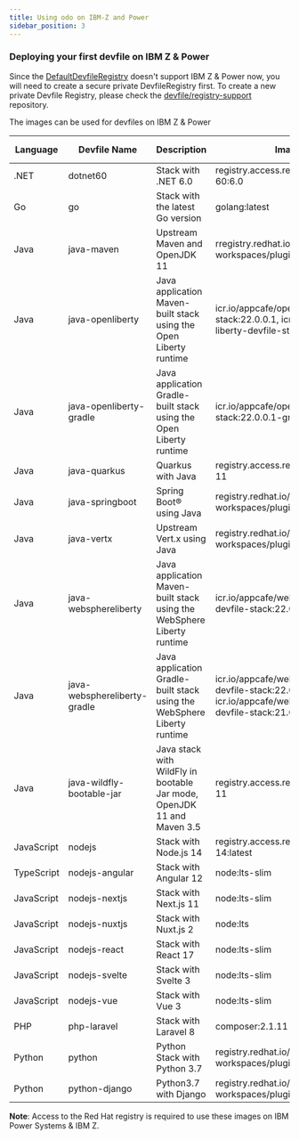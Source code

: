 ```yaml
---
title: Using odo on IBM-Z and Power
sidebar_position: 3
---
```

[//]: # (Add prerequisite section)

### Deploying your first devfile on IBM Z & Power
Since the [DefaultDevfileRegistry](https://registry.devfile.io/viewer) doesn't support IBM Z & Power now, you will need to create a secure private DevfileRegistry first. To create a new private Devfile Registry, please check the [devfile/registry-support](https://github.com/devfile/registry-support) repository.

The images can be used for devfiles on IBM Z & Power

|Language   | Devfile Name  | Description   | Image Source  | Supported Platform    |
| ----------- | ----------- | ----------- | ----------- | ----------- |
| .NET | dotnet60 | Stack with .NET 6.0 | registry.access.redhat.com/ubi8/dotnet-60:6.0 | s390x |
| Go   | go | Stack with the latest Go version | golang:latest | s390x, ppc64le |
| Java      | java-maven    | Upstream Maven and OpenJDK 11 | rregistry.redhat.io/codeready-workspaces/plugin-java11-rhel8 | s390x, ppc64le |
| Java      | java-openliberty | Java application Maven-built stack using the Open Liberty runtime | icr.io/appcafe/open-liberty-devfile-stack:22.0.0.1, icr.io/appcafe/open-liberty-devfile-stack:21.0.0.12 | s390x, ppc64le |
| Java      | java-openliberty-gradle | Java application Gradle-built stack using the Open Liberty runtime | icr.io/appcafe/open-liberty-devfile-stack:22.0.0.1-gradle | s390x, ppc64le |
| Java | java-quarkus | Quarkus with Java | registry.access.redhat.com/ubi8/openjdk-11 | s390x, ppc64le |
| Java | java-springboot | Spring Boot® using Java| registry.redhat.io/codeready-workspaces/plugin-java11-rhel8 | s390x, ppc64le |
| Java | java-vertx | Upstream Vert.x using Java | registry.redhat.io/codeready-workspaces/plugin-java11-rhel8 | s390x, ppc64le |
| Java | java-websphereliberty | Java application Maven-built stack using the WebSphere Liberty runtime | icr.io/appcafe/websphere-liberty-devfile-stack:22.0.0.1 | s390x, ppc64le |
| Java | java-websphereliberty-gradle | Java application Gradle-built stack using the WebSphere Liberty runtime | icr.io/appcafe/websphere-liberty-devfile-stack:22.0.0.1-gradle, icr.io/appcafe/websphere-liberty-devfile-stack:21.0.0.12-gradle | s390x, ppc64le |
| Java | java-wildfly-bootable-jar | Java stack with WildFly in bootable Jar mode, OpenJDK 11 and Maven 3.5 | registry.access.redhat.com/ubi8/openjdk-11 | s390x, ppc64le |
| JavaScript | nodejs | Stack with Node.js 14 | registry.access.redhat.com/ubi8/nodejs-14:latest | s390x, ppc64le |
| TypeScript | nodejs-angular | Stack with Angular 12 | node:lts-slim | s390x, ppc64le |
| JavaScript | nodejs-nextjs | Stack with Next.js 11 | node:lts-slim | s390x, ppc64le |
| JavaScript | nodejs-nuxtjs | Stack with Nuxt.js 2 | node:lts | s390x, ppc64le |
| JavaScript | nodejs-react | Stack with React 17 | node:lts-slim | s390x, ppc64le |
| JavaScript | nodejs-svelte | Stack with Svelte 3 | node:lts-slim | s390x, ppc64le |
| JavaScript | nodejs-vue | Stack with Vue 3 | node:lts-slim | s390x, ppc64le |
| PHP | php-laravel | Stack with Laravel 8 | composer:2.1.11 | s390x, ppc64le |
| Python | python | Python Stack with Python 3.7 | registry.redhat.io/codeready-workspaces/plugin-java8-rhel8 | s390x, ppc64le |
| Python | python-django| Python3.7 with Django| registry.redhat.io/codeready-workspaces/plugin-java8-rhel8 | s390x, ppc64le |

**Note**: Access to the Red Hat registry is required to use these images on IBM Power Systems & IBM Z.

[//]: # (Steps to use devfiles can be found in Deploying your first devfile)
